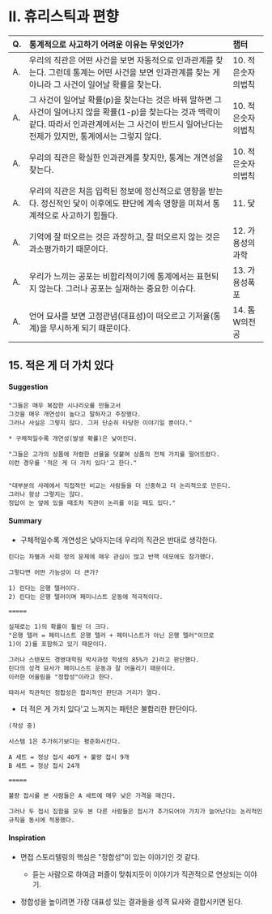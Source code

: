 # II. 휴리스틱과 편향

| Q. | 통계적으로 사고하기 어려운 이유는 무엇인가? | 챕터 |
| :--- | :--- | :--- |
| A. | 우리의 직관은 어떤 사건을 보면 자동적으로 인과관계를 찾는다. 그런데 통계는 어떤 사건을 보면 인과관계를 찾는 게 아니라 그 사건이 일어날 확률을 찾는다. | 10. 적은숫자의법칙 |
| A. | 그 사건이 일어날 확률(p)을 찾는다는 것은 바꿔 말하면 그 사건이 일어나지 않을 확률(1-p)을 찾는다는 것과 맥락이 같다. 따라서 인과관계에서는 그 사건이 반드시 일어난다는 전제가 있지만, 통계에서는 그렇지 않다. | 10. 적은숫자의법칙 |
| A. | 우리의 직관은 확실한 인과관계를 찾지만, 통계는 개연성을 찾는다. | 10. 적은숫자의법칙 |
| A. | 우리의 직관은 처음 입력된 정보에 정신적으로 영향을 받는다. 정신적인 닻이 이후에도 판단에 계속 영향을 미쳐서 통계적으로 사고하기 힘들다. | 11. 닻 |
| A. | 기억에 잘 떠오르는 것은 과장하고, 잘 떠오르지 않는 것은 과소평가하기 때문이다. | 12. 가용성의과학 |
| A. | 우리가 느끼는 공포는 비합리적이기에 통계에서는 표현되지 않는다. 그러나 공포는 실재하는 중요한 이슈다. | 13. 가용성폭포 |
| A. | 언어 묘사를 보면 고정관념(대표성)이 떠오르고 기저율(통계)을 무시하게 되기 때문이다. | 14. 톰W의전공

## 15. 적은 게 더 가치 있다

#### Suggestion

```
"그들은 매우 복잡한 시나리오를 만들고서
그것을 매우 개연성이 높다고 말하자고 주장했다.
그러나 사실은 그렇지 않다. 그저 단순히 타당한 이야기일 뿐이다."

* 구체적일수록 개연성(발생 확률)은 낮아진다.

"그들은 고가의 상품에 저렴한 선물을 덧붙여 상품의 전체 가치를 떨어뜨렸다.
이런 경우를 '적은 게 더 가치 있다'고 한다."


"대부분의 사례에서 직접적인 비교는 사람들을 더 신중하고 더 논리적으로 만든다.
그러나 항상 그렇지는 않다.
정답이 눈 앞에 있을 때조차 직관이 논리를 이길 때도 있다."
```

#### Summary

+ 구체적일수록 개연성은 낮아지는데 우리의 직관은 반대로 생각한다.

```
린다는 차별과 사회 정의 문제에 매우 관심이 많고 반핵 데모에도 참가했다.

그렇다면 어떤 가능성이 더 큰가?

1) 린다는 은행 텔러이다.
2) 린다는 은행 텔러이며 페미니스트 운동에 적극적이다.

=====

실제로는 1)의 확률이 훨씬 더 크다.
"은행 텔러 = 페미니스트 은행 텔러 + 페미니스트가 아닌 은행 텔러"이므로
1)이 2)를 포함하고 있기 때문이다.

그러나 스탠포드 경영대학원 박사과정 학생의 85%가 2)라고 판단했다.
린다의 성격 묘사가 페미니스트 운동과 잘 어울리기 때문이다.
이러한 어울림을 "정합성"이라고 한다.

따라서 직관적인 정합성은 합리적인 판단과 거리가 멀다.

```

+ 더 적은 게 가치 있다'고 느껴지는 패턴은 불합리한 판단이다.

```
(작성 중)

시스템 1은 추가히기보다는 평준화시킨다.

A 세트 = 정상 접시 40개 + 불량 접시 9개
B 세트 = 정상 접시 24개

=====

불량 접시를 본 사람들은 A 세트에 매우 낮은 가격을 매긴다.

그러나 두 접시 집함을 모두 본 다른 사람들은 접시가 추가되어야 가치가 늘어난다는 논리적인 규칙을 동시에 적용했다.

```

#### Inspiration

+ 면접 스토리텔링의 핵심은 "정합성"이 있는 이야기인 것 같다.
    + 듣는 사람으로 하여금 퍼즐이 맞춰지듯이 이야기가 직관적으로 연상되는 이야기.

+ 정합성을 높이려면 가장 대표성 있는 결과들을 성격 묘사와 결합시키면 된다.

